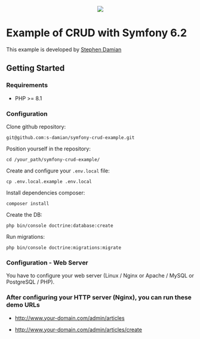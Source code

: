 <p align="center">
<a href="https://github.com/s-damian/symfony-crud-example">
<img src="https://raw.githubusercontent.com/s-damian/medias/main/technos-logos/symfony.svg">
</a>
</p>

# Example of CRUD with Symfony 6.2

This example is developed by [Stephen Damian](https://github.com/s-damian)

## Getting Started

### Requirements

* PHP >= 8.1

### Configuration

Clone github repository:

```
git@github.com:s-damian/symfony-crud-example.git
```

Position yourself in the repository:

```
cd /your_path/symfony-crud-example/
```

Create and configure your ```.env.local``` file:

```
cp .env.local.example .env.local
```

Install dependencies composer:

```
composer install
```

Create the DB:

```
php bin/console doctrine:database:create
```

Run migrations:

```
php bin/console doctrine:migrations:migrate
```

### Configuration - Web Server

You have to configure your web server (Linux / Nginx or Apache / MySQL or PostgreSQL / PHP).

### After configuring your HTTP server (Nginx), you can run these demo URLs

* http://www.your-domain.com/admin/articles

* http://www.your-domain.com/admin/articles/create
